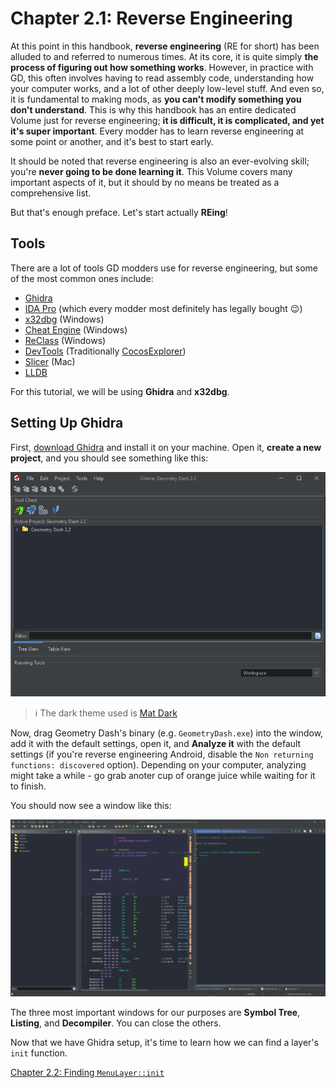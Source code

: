 # Chapter 2.1: Reverse Engineering

At this point in this handbook, **reverse engineering** (RE for short) has been alluded to and referred to numerous times. At its core, it is quite simply **the process of figuring out how something works**. However, in practice with GD, this often involves having to read assembly code, understanding how your computer works, and a lot of other deeply low-level stuff. And even so, it is fundamental to making mods, as **you can't modify something you don't understand**. This is why this handbook has an entire dedicated Volume just for reverse engineering; **it is difficult, it is complicated, and yet it's super important**. Every modder has to learn reverse engineering at some point or another, and it's best to start early.

It should be noted that reverse engineering is also an ever-evolving skill; you're **never going to be done learning it**. This Volume covers many important aspects of it, but it should by no means be treated as a comprehensive list.

But that's enough preface. Let's start actually **REing**!

## Tools

There are a lot of tools GD modders use for reverse engineering, but some of the most common ones include:

 * [Ghidra](https://ghidra-sre.org/)
 * [IDA Pro](https://hex-rays.com/IDA-pro/) (which every modder most definitely has legally bought :wink:)
 * [x32dbg](https://x64dbg.com/) (Windows)
 * [Cheat Engine](https://cheatengine.org/) (Windows)
 * [ReClass](https://github.com/ReClassNET/ReClass.NET) (Windows)
 * [DevTools](https://github.com/geode-sdk/DevTools) (Traditionally [CocosExplorer](https://github.com/matcool/CocosExplorer))
 * [Slicer](https://github.com/zorgiepoo/Bit-Slicer) (Mac)
 * [LLDB](https://lldb.llvm.org/)

For this tutorial, we will be using **Ghidra** and **x32dbg**. 

## Setting Up Ghidra

First, [download Ghidra](https://ghidra-sre.org/) and install it on your machine. Open it, **create a new project**, and you should see something like this: 

![Image showing the project page of Ghidra](/assets/handbook/vol2/ghidra_start.png)

> :information_source: The dark theme used is [Mat Dark](https://cdn.discordapp.com/attachments/651480005536383009/1186912004775092345/Mat_Dark_Theme.theme)

Now, drag Geometry Dash's binary (e.g. `GeometryDash.exe`) into the window, add it with the default settings, open it, and **Analyze it** with the default settings (if you're reverse engineering Android, disable the `Non returning functions: discovered` option). Depending on your computer, analyzing might take a while - go grab anoter cup of orange juice while waiting for it to finish.

You should now see a window like this:

![Image showing the opened project in Ghidra](/assets/handbook/vol2/ghidra_window.png)

The three most important windows for our purposes are **Symbol Tree**, **Listing**, and **Decompiler**. You can close the others.

Now that we have Ghidra setup, it's time to learn how we can find a layer's `init` function.

[Chapter 2.2: Finding `MenuLayer::init`](/handbook/vol2/chap2_3.md)
